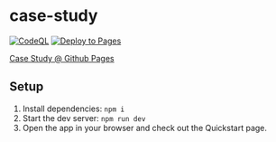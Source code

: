 # case-study

[![CodeQL](https://github.com/signet-framework/case-study/actions/workflows/github-code-scanning/codeql/badge.svg)](https://github.com/signet-framework/case-study/actions/workflows/github-code-scanning/codeql)
[![Deploy to Pages](https://github.com/signet-framework/case-study/actions/workflows/deploy_to_pages.yml/badge.svg)](https://github.com/signet-framework/case-study/actions/workflows/deploy_to_pages.yml)

[Case Study @ Github Pages](https://signet-framework.github.io/case-study/)
## Setup

1. Install dependencies: `npm i`
2. Start the dev server: `npm run dev`
3. Open the app in your browser and check out the Quickstart page.
